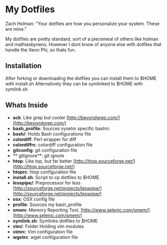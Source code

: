 # My Dotfiles

Zach Holman: "Your dotfiles are how you personalize your system. These are mine."

My dotfiles are pretty standard, sort of a piecemeal of others like holman and mathiasbynens.
However I dont know of anyone else with dotfiles that handle the Xeon Phi, so thats fun.

## Installation

After forking or downloading the dotfiles you can install them to $HOME with install.sh 
Alternatively they can be symlinked to $HOME with symlink.sh

## Whats Inside

- **ack**: Like grep but cooler [http://beyondgrep.com/](http://beyondgrep.com/)
- **bash_profile**: Sources sysetm specific bashrc
- **bash/**:  Holds Bash configurations file
- **colordiff**: Perl wrapper for diff 
- **colordiffrc**: colordiff configuration file
- **gitconfig**: git configuration file
- ** gitignore**: git ignore
- **htop**: Like top, but far better [http://htop.sourceforge.net/](http://htop.sourceforge.net/)
- **htoprc**: htop configuration file
- **install.sh**: Script to cp dotfiles to $HOME
- **lesspipe/**: Preprocessor for less [http://sourceforge.net/projects/lesspipe/](http://sourceforge.net/projects/lesspipe/)
- **osx**: OSX config file
- **profile**: Sources my bash_profile
- **smem**:  Memory Reporting Tool, [http://www.selenic.com/smem/](http://www.selenic.com/smem/)
- **symlink.sh**: Symlinks dotfiles to $HOME
- **vim/**: Folder Holding vim modules
- **vimrc**: Vim configuration file
- **wgetrc**: wget configuration file
